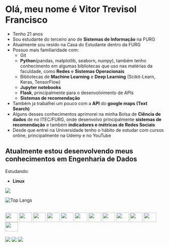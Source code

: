 # Olá, meu nome é Vitor Trevisol Francisco
* Tenho 21 anos
* Sou estudante do terceiro ano de **Sistemas de Informação** na FURG
* Atualmente sou resido na Casa do Estudante dentro da FURG
* Possuo mais familiaridade com:
    * Git
    * **Python**(pandas, matplotlib, seaborn, numpy), também tenho conhecimento em algumas bibliotecas que uso nas matérias da faculdade, como **Redes** e **Sistemas Operacionais**
    * Bibliotecas de **Machine Learning** e **Deep Learning** (Scikit-Learn, Keras, TensorFlow)
    * **Jupyter notebooks**
    * **Flask**, principalmente para o desenvolvimento de APIs 
    * **Sistemas de recomendação**
* Também ja trabalhei um pouco com a **API** do **google maps (Text Search)**
* Alguns desses conhecimentos aprimorei na minha Bolsa de **Ciência de dados** de no ITEC/FURG, onde desenvolvo principalmente **sistemas de recomendação** e também **indicadores e métricas de Redes Sociais**
* Desde que entrei na Universidade tenho o hábito de estudar com cursos online, principalmente na Udemy e no YouTube

## Atualmente estou desenvolvendo meus conhecimentos em Engenharia de Dados

Estudando:
* **Linux**

<picture>
  <source
    srcset="https://github-readme-stats.vercel.app/api?username=VitorTrevisol&show_icons=true&theme=midnight-purple"
    media="(prefers-color-scheme: dark)"
  />
  <source
    srcset="https://github-readme-stats.vercel.app/api?username=VitorTrevisol&show_icons=true"
    media="(prefers-color-scheme: light), (prefers-color-scheme: no-preference)"
   />
  <img src="https://github-readme-stats.vercel.app/api?username=VitorTrevisol&show_icons=true" />
</picture>

![Top Langs](https://github-readme-stats.vercel.app/api/top-langs/?username=VitorTrevisol&layout=compact&theme=midnight-purple)

<div style="display: inline_block"><br>
  <img align="center" height="30" width="40" src="https://cdn.jsdelivr.net/gh/devicons/devicon/icons/css3/css3-original.svg" />
  <img align="center" height="30" width="40" src="https://cdn.jsdelivr.net/gh/devicons/devicon/icons/html5/html5-original.svg"/>
  <img align="center" height="30" width="40" src="https://cdn.jsdelivr.net/gh/devicons/devicon/icons/javascript/javascript-original.svg"/>
  <img align="center" height="30" width="40" src="https://cdn.jsdelivr.net/gh/devicons/devicon/icons/python/python-original.svg"/>
  <img align="center" height="30" width="40" src="https://cdn.jsdelivr.net/gh/devicons/devicon/icons/nodejs/nodejs-original.svg"/>
  <img align="center" height="30" width="40" src="https://cdn.jsdelivr.net/gh/devicons/devicon/icons/mysql/mysql-original.svg"/>
  <img align="center" height="30" width="40" src="https://cdn.jsdelivr.net/gh/devicons/devicon/icons/react/react-original.svg"/>
  <img align="center" height="30" width="40" src="https://cdn.jsdelivr.net/gh/devicons/devicon/icons/django/django-plain.svg"/>
  <img align="center" height="30" width="40" src="https://cdn.jsdelivr.net/gh/devicons/devicon/icons/numpy/numpy-original.svg"/>
  <img align="center" height="30" width="40" src="https://cdn.jsdelivr.net/gh/devicons/devicon/icons/pandas/pandas-original.svg"/>
  <img align="center" height="30" width="40" src="https://cdn.jsdelivr.net/gh/devicons/devicon/icons/git/git-original.svg"/>
  <img align="center" height="30" width="40" src="https://cdn.jsdelivr.net/gh/devicons/devicon/icons/vscode/vscode-original.svg""/>
</div>
<br/>
<div> 
  <a href="https://instagram.com/_vitaoxv" target="_blank"><img src="https://img.shields.io/badge/-Instagram-%23E4405F?style=for-the-badge&logo=instagram&logoColor=white" target="_blank"></a>
  <a href = "mailto:franciscovitoor2@gmail.com"><img src="https://img.shields.io/badge/-Gmail-%23333?style=for-the-badge&logo=gmail&logoColor=white" target="_blank"></a>
  <a href="https://linkedin.com/in/vitortrevisol/" target="_blank"><img src="https://img.shields.io/badge/-LinkedIn-%230077B5?style=for-the-badge&logo=linkedin&logoColor=white" target="_blank"></a> 
  
</div>

